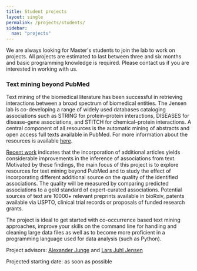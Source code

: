 ```yaml
---
title: Student projects
layout: single
permalink: /projects/students/
sidebar:
  nav: "projects"
---
```


We are always looking for Master's students to join the lab to work on projects. All projects are estimated to last between three and six months and basic programming knowledge is required. Please contact us if you are interested in working with us.

### Text mining beyond PubMed

Text mining of the biomedical literature has been successful in retrieving interactions between a broad spectrum of biomedical entities. The Jensen lab is co-developing a range of widely used databases cataloging associations such as STRING for protein–protein interactions, DISEASES for disease–gene associations, and STITCH for chemical–protein interactions. A central component of all resources is the automatic mining of abstracts and open access full texts available in PubMed. For more information about the resources is available [here](/resources/).

[Recent work](https://doi.org/10.1371/journal.pcbi.1005962) indicates that the incorporation of additional articles yields considerable improvements in the inference of associations from text. Motivated by these findings, the main focus of this project is to explore resources for text mining beyond PubMed and to study the effect of incorporating different additional source on the quality of the identified associations. The quality will be measured by comparing predicted associations to a gold standard of expert-curated associations. Potential sources of text are 10000+ relevant preprints available in bioRxiv, patents available via USPTO, clinical trial records or proposals of funded research grants.

The project is ideal to get started with co-occurrence based text mining approaches, improve your skills on the command line for handling and cleaning large data files as well as to become more proficient in a programming language used for data analysis (such as Python).

Project advisors: [Alexander Junge](/people/alexanderjunge/) and [Lars Juhl Jensen](/people/larsjuhljensen/)

Projected starting date: as soon as possible
